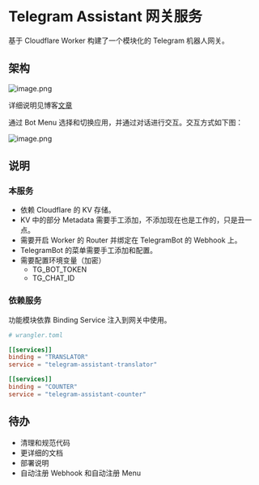 # Telegram Assistant 网关服务

基于 Cloudflare Worker 构建了一个模块化的 Telegram 机器人网关。

## 架构

![image.png](https://vip2.loli.io/2023/10/06/l31ihTtwCMruSJ5.png)

详细说明见博客[文章](https://xiaowenz.com/blog/2023/10/modal-serverless-tg-bot/)

通过 Bot Menu 选择和切换应用，并通过对话进行交互。交互方式如下图：

![image.png](https://vip2.loli.io/2023/10/06/PAq2KCF8iaYXIvw.png)

## 说明

### 本服务

- 依赖 Cloudflare 的 KV 存储。
- KV 中的部分 Metadata 需要手工添加，不添加现在也是工作的，只是丑一点。
- 需要开启 Worker 的 Router 并绑定在 TelegramBot 的 Webhook 上。
- TelegramBot 的菜单需要手工添加和配置。
- 需要配置环境变量（加密）
  - TG_BOT_TOKEN
  - TG_CHAT_ID

### 依赖服务

功能模块依靠 Binding Service 注入到网关中使用。

```toml
# wrangler.toml

[[services]]
binding = "TRANSLATOR"
service = "telegram-assistant-translator"

[[services]]
binding = "COUNTER"
service = "telegram-assistant-counter"
```

## 待办

- 清理和规范代码
- 更详细的文档
- 部署说明
- 自动注册 Webhook 和自动注册 Menu